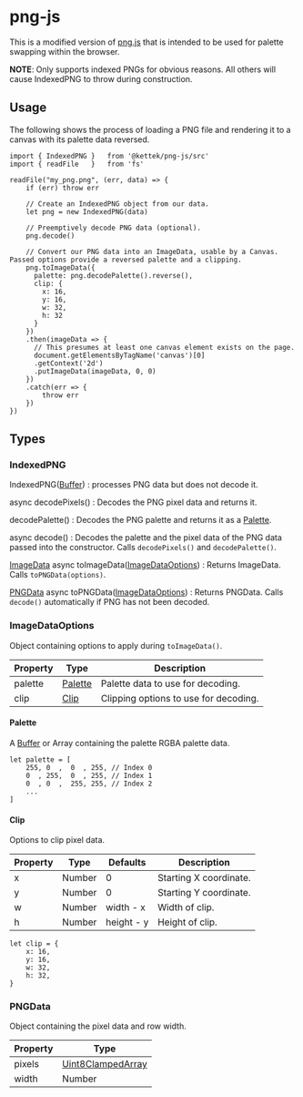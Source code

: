 # png-js
This is a modified version of [png.js](https://github.com/react-pdf/png.js) that is intended to be used for palette swapping within the browser.

**NOTE**: Only supports indexed PNGs for obvious reasons. All others will cause IndexedPNG to throw during construction.

## Usage
The following shows the process of loading a PNG file and rendering it to a canvas with its palette data reversed.

```
import { IndexedPNG }   from '@kettek/png-js/src'
import { readFile   }   from 'fs'

readFile("my_png.png", (err, data) => {
    if (err) throw err
    
    // Create an IndexedPNG object from our data.
    let png = new IndexedPNG(data)
    
    // Preemptively decode PNG data (optional).
    png.decode()
    
    // Convert our PNG data into an ImageData, usable by a Canvas. Passed options provide a reversed palette and a clipping.
    png.toImageData({
      palette: png.decodePalette().reverse(),
      clip: {
        x: 16,
        y: 16,
        w: 32,
        h: 32
      }
    })
    .then(imageData => {
      // This presumes at least one canvas element exists on the page.
      document.getElementsByTagName('canvas')[0]
      .getContext('2d')
      .putImageData(imageData, 0, 0)
    })
    .catch(err => {
        throw err
    })
})
```

## Types
### IndexedPNG

IndexedPNG([Buffer](https://nodejs.org/api/buffer.html#buffer_class_buffer))
:  processes PNG data but does not decode it.

async decodePixels()
: Decodes the PNG pixel data and returns it.

decodePalette()
: Decodes the PNG palette and returns it as a [Palette](#palette).

async decode()
: Decodes the palette and the pixel data of the PNG data passed into the constructor. Calls `decodePixels()` and `decodePalette()`.

[ImageData](https://developer.mozilla.org/en-US/docs/Web/API/ImageData) async toImageData([ImageDataOptions](#imagedataoptions)) 
: Returns ImageData. Calls `toPNGData(options)`.

[PNGData](#pngdata) async toPNGData([ImageDataOptions](#imagedataoptions))
: Returns PNGData. Calls `decode()` automatically if PNG has not been decoded.
  
### ImageDataOptions
Object containing options to apply during `toImageData()`.


| Property | Type                | Description
|----------|---------------------|---------------
| palette  | [Palette](#palette) | Palette data to use for decoding.
| clip     | [Clip](#clip)       | Clipping options to use for decoding.
 
#### Palette
A [Buffer](https://nodejs.org/api/buffer.html#buffer_class_buffer) or Array containing the palette RGBA palette data.

```
let palette = [
    255, 0  ,  0  , 255, // Index 0
    0  , 255,  0  , 255, // Index 1
    0  , 0  ,  255, 255, // Index 2
    ...
]
```
#### Clip
Options to clip pixel data.

| Property | Type   | Defaults     | Description
|----------|--------|--------------|-------------
| x        | Number | 0            | Starting X coordinate.
| y        | Number | 0            | Starting Y coordinate.
| w        | Number | width - x    | Width of clip.
| h        | Number | height - y   | Height of clip.

```
let clip = {
    x: 16,
    y: 16,
    w: 32,
    h: 32,
}
```

### PNGData
Object containing the pixel data and row width.

| Property | Type  
|----------|------------
| pixels   | [Uint8ClampedArray](https://developer.mozilla.org/en-US/docs/Web/JavaScript/Reference/Global_Objects/Uint8ClampedArray) | RGBA pixel data.
| width    | Number | Width of each row of pixel data.
